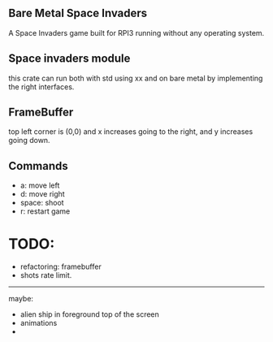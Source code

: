 ## Bare Metal Space Invaders
A Space Invaders game built for RPI3 running without any operating system.


## Space invaders module
this crate can run both with std using xx and on bare metal by implementing the right interfaces.

## FrameBuffer
top left corner is (0,0) and x increases going to the right, and y increases going down.

## Commands
* a: move left
* d: move right
* space: shoot
* r: restart game

# TODO:
* refactoring: framebuffer
* shots rate limit.

---
maybe:
* alien ship in foreground top of the screen
* animations
* 